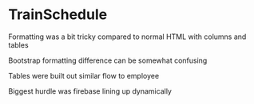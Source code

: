 # TrainSchedule

Formatting was a bit tricky compared to normal HTML with columns and tables

Bootstrap formatting difference can be somewhat confusing

Tables were built out similar flow to employee

Biggest hurdle was firebase lining up dynamically